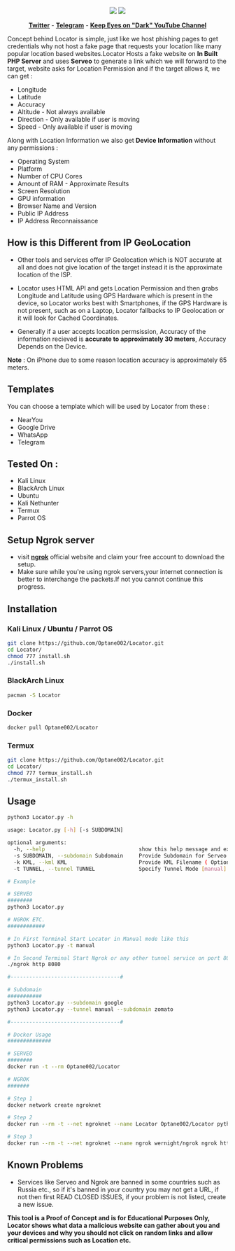 <p align="center">
<img src="https://img.shields.io/badge/Python-3-brightgreen.svg?style=plastic">
<img src="https://img.shields.io/badge/Docker-✔-blue.svg?style=plastic">
</p>

<p align="center">
  <a href="https://twitter.com/LDCre002"><b>Twitter</b></a>
  <span> - </span>
  <a href="https://t.me/DarkBYOptane"><b>Telegram</b></a>
  <span> - </span>
  <a href="https://www.youtube.com/channel/UCfE3rGCGU8pQ3jZHmurtS9A"><b>Keep Eyes on "Dark" YouTube Channel</b></a>
</p>

Concept behind Locator is simple, just like we host phishing pages to get credentials why not host a fake page that requests your location like many popular location based websites.Locator Hosts a fake website on **In Built PHP Server** and uses **Serveo** to generate a link which we will forward to the target, website asks for Location Permission and if the target allows it, we can get :

* Longitude
* Latitude
* Accuracy
* Altitude - Not always available
* Direction - Only available if user is moving
* Speed - Only available if user is moving

Along with Location Information we also get **Device Information** without any permissions :

* Operating System
* Platform
* Number of CPU Cores
* Amount of RAM - Approximate Results
* Screen Resolution
* GPU information
* Browser Name and Version
* Public IP Address
* IP Address Reconnaissance

## How is this Different from IP GeoLocation

* Other tools and services offer IP Geolocation which is NOT accurate at all and does not give location of the target instead it is the approximate location of the ISP.

* Locator uses HTML API and gets Location Permission and then grabs Longitude and Latitude using GPS Hardware which is present in the device, so Locator works best with Smartphones, if the GPS Hardware is not present, such as on a Laptop, Locator fallbacks to IP Geolocation or it will look for Cached Coordinates.  

* Generally if a user accepts location permsission, Accuracy of the information recieved is **accurate to approximately 30 meters**, Accuracy Depends on the Device.

**Note** : On iPhone due to some reason location accuracy is approximately 65 meters.

## Templates

You can choose a template which will be used by Locator from these : 

* NearYou
* Google Drive
* WhatsApp
* Telegram

## Tested On :

* Kali Linux
* BlackArch Linux
* Ubuntu
* Kali Nethunter
* Termux
* Parrot OS

## Setup Ngrok server

* visit <a href="https://ngrok.com/"><b>ngrok</b></a> official website and claim your free account to download the setup.
* Make sure while you're using ngrok servers,your internet connection is better to interchange the packets.If not you cannot continue this progress.

## Installation

### Kali Linux / Ubuntu / Parrot OS

```bash
git clone https://github.com/Optane002/Locator.git
cd Locator/
chmod 777 install.sh
./install.sh
```

### BlackArch Linux

```bash
pacman -S Locator
```

### Docker

```bash
docker pull Optane002/Locator
```

### Termux

```bash
git clone https://github.com/Optane002/Locator.git
cd Locator/
chmod 777 termux_install.sh
./termux_install.sh
```

## Usage

```bash
python3 Locator.py -h

usage: Locator.py [-h] [-s SUBDOMAIN]

optional arguments:
  -h, --help                              show this help message and exit
  -s SUBDOMAIN, --subdomain Subdomain 	  Provide Subdomain for Serveo URL ( Optional )
  -k KML, --kml KML                       Provide KML Filename ( Optional )
  -t TUNNEL, --tunnel TUNNEL              Specify Tunnel Mode [manual]

# Example

# SERVEO 
########
python3 Locator.py

# NGROK ETC.
############

# In First Terminal Start Locator in Manual mode like this
python3 Locator.py -t manual

# In Second Terminal Start Ngrok or any other tunnel service on port 8080
./ngrok http 8080

#-----------------------------------#

# Subdomain
########### 
python3 Locator.py --subdomain google
python3 Locator.py --tunnel manual --subdomain zomato

#-----------------------------------#

# Docker Usage
##############

# SERVEO
########
docker run -t --rm Optane002/Locator

# NGROK
#######

# Step 1
docker network create ngroknet

# Step 2
docker run --rm -t --net ngroknet --name Locator Optane002/Locator python3 Locator.py -t manual

# Step 3
docker run --rm -t --net ngroknet --name ngrok wernight/ngrok ngrok http Locator:8080
```

## Known Problems

* Services like Serveo and Ngrok are banned in some countries such as Russia etc., so if it's banned in your country you may not get a URL, if not then first READ CLOSED ISSUES, if your problem is not listed, create a new issue.

**This tool is a Proof of Concept and is for Educational Purposes Only, Locator shows what data a malicious website can gather about you and your devices and why you should not click on random links and allow critical permissions such as Location etc.**


